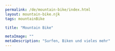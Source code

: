 ```yaml
---
permalink: /de/mountain-bike/index.html
layout: mountain-bike.njk
tags: mountainBike

title: "Mountain Bike"

metaImage: ""
metaDescription: "Surfen, Biken und vieles mehr"
---
```


